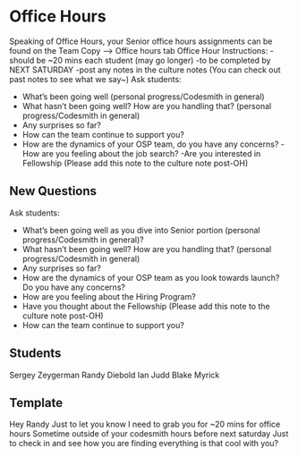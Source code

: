 # Office Hours

Speaking of Office Hours, your Senior office hours assignments can be found on the Team Copy --> Office hours tab
Office Hour Instructions:
-should be ~20 mins each student (may go longer)
-to be completed by NEXT SATURDAY
-post any notes in the culture notes (You can check out past notes to see what we say~)
Ask students:
- What’s been going well (personal progress/Codesmith in general)
- What hasn’t been going well? How are you handling that? (personal progress/Codesmith in general)
- Any surprises so far?
- How can the team continue to support you?
- How are the dynamics of your OSP team, do you have any concerns?
-How are you feeling about the job search?
-Are you interested in Fellowship (Please add this note to the culture note post-OH)

## New Questions

Ask students:
- What’s been going well as you dive into Senior portion (personal progress/Codesmith in general)?
- What hasn’t been going well? How are you handling that? (personal progress/Codesmith in general)
- Any surprises so far?
- How are the dynamics of your OSP team as you look towards launch? Do you have any concerns?
- How are you feeling about the Hiring Program?
- Have you thought about the Fellowship (Please add this note to the culture note post-OH)
- How can the team continue to support you?

## Students

Sergey Zeygerman
Randy Diebold
Ian Judd
Blake Myrick

## Template
Hey Randy
Just to let you know
I need to grab you for ~20 mins for office hours
Sometime outside of your codesmith hours before next saturday
Just to check in and see how you are finding everything
is that cool with you?